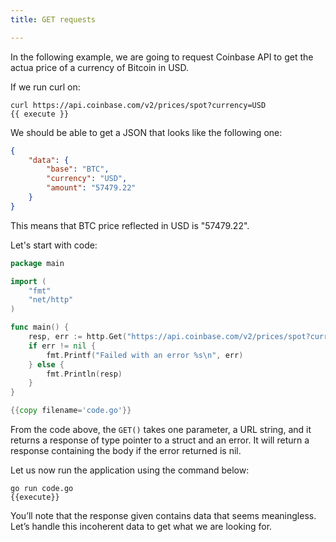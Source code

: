 ```yaml
---
title: GET requests

---
```

<!--GET requests-->
In the following example, we are going to request Coinbase API to get the actua price of a currency of Bitcoin in USD.

If we run curl on:

```
curl https://api.coinbase.com/v2/prices/spot?currency=USD
{{ execute }}
```

We should be able to get a JSON that looks like the following one:

```JSON
{
    "data": {
        "base": "BTC",
        "currency": "USD",
        "amount": "57479.22"
    }
}
```

This means that BTC price reflected in USD is "57479.22".

Let's start with code:

```go
package main

import (
	"fmt"
	"net/http"
)

func main() {
	resp, err := http.Get("https://api.coinbase.com/v2/prices/spot?currency=USD")
	if err != nil {
		fmt.Printf("Failed with an error %s\n", err)
	} else {
		fmt.Println(resp)
	}
}

{{copy filename='code.go'}}
```

From the code above, the `GET()` takes one parameter, a URL string, and it returns a response of type pointer to a struct and an error. It will return a response containing the body if the error returned is nil.

Let us now run the application using the command below:

```
go run code.go
{{execute}}
```

You’ll note that the response given contains data that seems meaningless. Let’s handle this incoherent data to get what we are looking for.